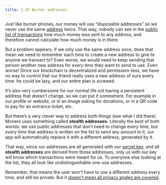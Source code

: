 ```yaml
---
title: 2.22 Burner addresses
---
```

Just like burner phones, our money will use “disposable addresses” so we never use the same [address](2.21_addresses.md) twice. That way, nobody can see in the [public list of transactions](2.10_money_ledger.md) how much money was sent to any address, and therefore cannot calculate how much money is in there.

But a problem appears, if we only use the same address once, does that mean we need to remember each time to create a new address to give to anyone we transact to? Even worse, we would need to keep sending that person another new address for *every time* they want to send to use. Even worse! Since our blockchain is decentralized and permission-less, we have no way to control that our friend really uses a new address of ours every time. he could be lazy, and our entire plan is screwed.

It’s also very cumbersome for our normal life not having a persistent address that doesn’t change, so we can put it somewhere. For example in our profile or website, or in an image asking for donations, or in a QR code to pay for an entrance ticket, etc.

But there’s a very clever way to address both things (see what I did there). Monero uses something called **stealth addresses.** Literally the best of both worlds: we use public addresses that don’t need to change every time, but *every time* that address is written on the list to send any amount to it, our app will automatically replace it with a different address, generated by it.

That way, since our addresses are all generated with our [secret key](2.18_public_key.md), and all **stealth addresses** are derived from those addresses, only us with our key will know which transactions were meant for us. To everyone else looking at the list, they all look like undistinguishable one-use addresses.

Remember, that means the user won't have to use a different address every time, and still be private.  But it [doesn't mean all privacy angles are covered](2.23_address_reuse.md).
